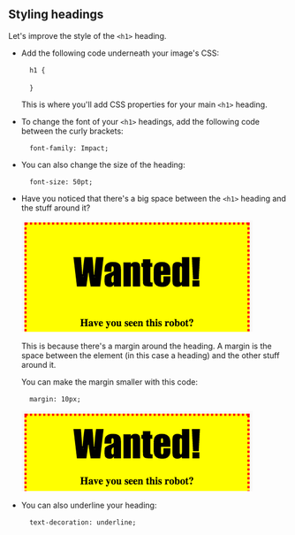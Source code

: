 ## Styling headings

Let's improve the style of the `<h1>` heading.

+ Add the following code underneath your image's CSS:
    
        h1 {
        
        }
        
    
    This is where you'll add CSS properties for your main `<h1>` heading.

+ To change the font of your `<h1>` headings, add the following code between the curly brackets:
    
        font-family: Impact;
        

+ You can also change the size of the heading:
    
        font-size: 50pt;
        

+ Have you noticed that there's a big space between the `<h1>` heading and the stuff around it?
    
    ![screenshot](images/wanted-h1-margin.png)
    
    This is because there's a margin around the heading. A margin is the space between the element (in this case a heading) and the other stuff around it.
    
    You can make the margin smaller with this code:
    
        margin: 10px;
        
    
    ![Screenshot](images/wanted-h1-margin-small.png)

+ You can also underline your heading:
    
        text-decoration: underline;